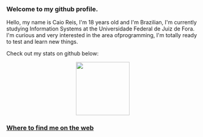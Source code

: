 ### Welcome to my github profile.

Hello, my name is Caio Reis, I'm 18 years old and I'm Brazilian, I'm currently studying Information Systems at the Universidade Federal de Juiz de Fora. I'm curious and very interested in the area of ​​programming, I'm totally ready to test and learn new things.

Check out my stats on github below:


<div align="center">
<a href="https://github.com/Caioreis08">
<img loading="lazy" height="140em" src="https://github-readme-stats.vercel.app/api?username=Caioreis08&show_icons=true&theme=dracula&include_all_commits=true&count_private=true"/>
</div>

### Where to find me on the web
